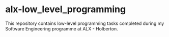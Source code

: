 # alx-low_level_programming
This repository contains low-level programming tasks completed during my Software Engineering programme at ALX - Holberton.
